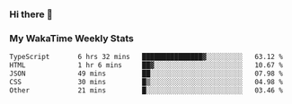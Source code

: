 ### Hi there 👋

<!--
**royschrauwen/royschrauwen** is a ✨ _special_ ✨ repository because its `README.md` (this file) appears on your GitHub profile.

Here are some ideas to get you started:

- 🔭 I’m currently working on ...
- 🌱 I’m currently learning ...
- 👯 I’m looking to collaborate on ...
- 🤔 I’m looking for help with ...
- 💬 Ask me about ...
- 📫 How to reach me: ...
- 😄 Pronouns: ...
- ⚡ Fun fact: ...
-->


### My WakaTime Weekly Stats
<!--START_SECTION:waka-->

```txt
TypeScript       6 hrs 32 mins   ███████████████▓░░░░░░░░░   63.12 %
HTML             1 hr 6 mins     ██▓░░░░░░░░░░░░░░░░░░░░░░   10.67 %
JSON             49 mins         ██░░░░░░░░░░░░░░░░░░░░░░░   07.98 %
CSS              30 mins         █▒░░░░░░░░░░░░░░░░░░░░░░░   04.98 %
Other            21 mins         █░░░░░░░░░░░░░░░░░░░░░░░░   03.46 %
```

<!--END_SECTION:waka-->
